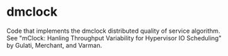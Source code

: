 # dmclock
Code that implements the dmclock distributed quality of service algorithm. See "mClock: Hanling Throughput Variability for Hypervisor IO Scheduling" by Gulati, Merchant, and Varman.
